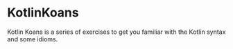 # KotlinKoans
Kotlin Koans is a series of exercises to get you familiar with the Kotlin syntax and some idioms. 
